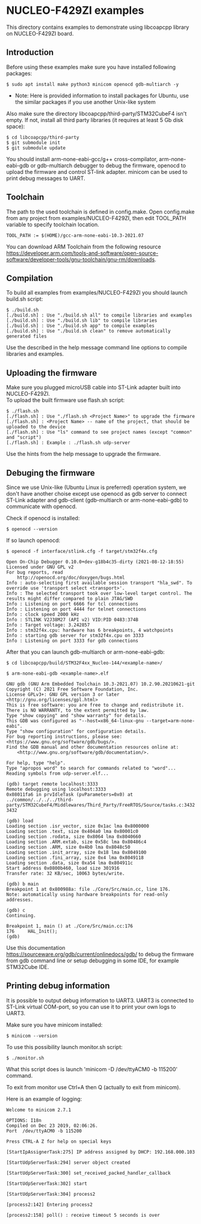 # NUCLEO-F429ZI examples

This directory contains examples to demonstrate using libcoapcpp library on NUCLEO-F429ZI board.

## Introduction
Before using these examples make sure you have installed following packages:
~~~
$ sudo apt install make python3 minicom openocd gdb-multiarch -y
~~~
* Note: Here is provided information to install packages for Ubuntu, use the similar packages if you use another Unix-like system

Also make sure the directory libcoapcpp/third-party/STM32CubeF4 isn't empty.
If not, install all third party libraries (it requires at least 5 Gb disk space):
~~~
$ cd libcoapcpp/third-party
$ git submodule init
$ git submodule update
~~~

You should install arm-none-eabi-gcc/g++ cross-compilator, arm-none-eabi-gdb or gdb-multiarch debugger to debug the firmware,
openocd to upload the firmware and control ST-link adapter. minicom can be used to print debug messages to UART.

## Toolchain
The path to the used toolchain is defined in config.make. Open config.make from any project from examples/NUCLEO-F429ZI, then edit TOOL_PATH variable to specify toolchain location.
~~~
TOOL_PATH := $(HOME)/gcc-arm-none-eabi-10.3-2021.07
~~~
You can download ARM Toolchain from the following resource https://developer.arm.com/tools-and-software/open-source-software/developer-tools/gnu-toolchain/gnu-rm/downloads.

## Compilation
To build all examples from examples/NUCLEO-F429ZI you should launch build.sh script:
~~~
$ ./build.sh
[./build.sh] : Use "./build.sh all" to compile libraries and examples
[./build.sh] : Use "./build.sh lib" to compile libraries
[./build.sh] : Use "./build.sh app" to compile examples
[./build.sh] : Use "./build.sh clean" to remove automatically generated files
~~~
Use the described in the help message command line options to compile libraries and examples.

## Uploading the firmware
Make sure you plugged microUSB cable into ST-Link adapter built into NUCLEO-F429ZI.  
To upload the built firmware use flash.sh script:
~~~
$ ./flash.sh
[./flash.sh] : Use "./flash.sh <Project Name>" to upgrade the firmware
[./flash.sh] : <Project Name> -- name of the project, that should be uploaded to the device
[./flash.sh] : Use "ls" command to see project names (except "common" and "script")
[./flash.sh] : Example : ./flash.sh udp-server
~~~
Use the hints from the help message to upgrade the firmware.

## Debuging the firmware
Since we use Unix-like (Ubuntu Linux is preferred) operation system, we don't have another choise except use 
openocd as gdb server to connect ST-Link adapter and gdb-client (gdb-multiarch or arm-none-eabi-gdb) to 
communicate with openocd.

Check if openocd is installed:
~~~
$ openocd --version
~~~
If so launch openocd:
~~~
$ openocd -f interface/stlink.cfg -f target/stm32f4x.cfg
~~~
~~~
Open On-Chip Debugger 0.10.0+dev-g18b4c35-dirty (2021-08-12-18:55)
Licensed under GNU GPL v2
For bug reports, read
	http://openocd.org/doc/doxygen/bugs.html
Info : auto-selecting first available session transport "hla_swd". To override use 'transport select <transport>'.
Info : The selected transport took over low-level target control. The results might differ compared to plain JTAG/SWD
Info : Listening on port 6666 for tcl connections
Info : Listening on port 4444 for telnet connections
Info : clock speed 2000 kHz
Info : STLINK V2J38M27 (API v2) VID:PID 0483:374B
Info : Target voltage: 3.242857
Info : stm32f4x.cpu: hardware has 6 breakpoints, 4 watchpoints
Info : starting gdb server for stm32f4x.cpu on 3333
Info : Listening on port 3333 for gdb connections
~~~
After that you can launch gdb-multiarch or arm-none-eabi-gdb:
~~~
$ cd libcoapcpp/build/STM32F4xx_Nucleo-144/<example-name>/
~~~
~~~
$ arm-none-eabi-gdb <example-name>.elf
~~~
~~~
GNU gdb (GNU Arm Embedded Toolchain 10.3-2021.07) 10.2.90.20210621-git
Copyright (C) 2021 Free Software Foundation, Inc.
License GPLv3+: GNU GPL version 3 or later <http://gnu.org/licenses/gpl.html>
This is free software: you are free to change and redistribute it.
There is NO WARRANTY, to the extent permitted by law.
Type "show copying" and "show warranty" for details.
This GDB was configured as "--host=x86_64-linux-gnu --target=arm-none-eabi".
Type "show configuration" for configuration details.
For bug reporting instructions, please see:
<https://www.gnu.org/software/gdb/bugs/>.
Find the GDB manual and other documentation resources online at:
    <http://www.gnu.org/software/gdb/documentation/>.

For help, type "help".
Type "apropos word" to search for commands related to "word"...
Reading symbols from udp-server.elf...
~~~
~~~
(gdb) target remote localhost:3333
Remote debugging using localhost:3333
0x08011fa6 in prvIdleTask (pvParameters=0x0) at ../common/../../../third-party/STM32CubeF4/Middlewares/Third_Party/FreeRTOS/Source/tasks.c:3432
3432
~~~
~~~
(gdb) load
Loading section .isr_vector, size 0x1ac lma 0x8000000
Loading section .text, size 0x404a0 lma 0x80001c0
Loading section .rodata, size 0x8064 lma 0x8040660
Loading section .ARM.extab, size 0x58c lma 0x80486c4
Loading section .ARM, size 0x4b0 lma 0x8048c50
Loading section .init_array, size 0x18 lma 0x8049100
Loading section .fini_array, size 0x4 lma 0x8049118
Loading section .data, size 0xa54 lma 0x804911c
Start address 0x0800b460, load size 301916
Transfer rate: 32 KB/sec, 10063 bytes/write.
~~~
~~~
(gdb) b main
Breakpoint 1 at 0x800988a: file ./Core/Src/main.cc, line 176.
Note: automatically using hardware breakpoints for read-only addresses.
~~~
~~~
(gdb) c
Continuing.

Breakpoint 1, main () at ./Core/Src/main.cc:176
176		HAL_Init();
(gdb) 
~~~
Use this documentation https://sourceware.org/gdb/current/onlinedocs/gdb/ to debug the firmware from gdb command line
or setup debugging in some IDE, for example STM32Cube IDE.

## Printing debug information
It is possible to output debug information to UART3. UART3 is connected to ST-Link virtual COM-port, 
so you can use it to print your own logs to UART3.

Make sure you have minicom installed:
~~~
$ minicom --version
~~~
To use this possibility launch monitor.sh script:
~~~
$ ./monitor.sh
~~~
What this script does is launch 'minicom -D /dev/ttyACM0 -b 115200' command. 

To exit from monitor use Ctrl+A then Q (actually to exit from minicom).

Here is an example of logging:
~~~
Welcome to minicom 2.7.1

OPTIONS: I18n 
Compiled on Dec 23 2019, 02:06:26.
Port  /dev/ttyACM0 -b 115200

Press CTRL-A Z for help on special keys

[StartIpAssignerTask:275] IP address assigned by DHCP: 192.168.000.103

[StartUdpServerTask:294] server object created 

[StartUdpServerTask:300] set_received_packed_handler_callback

[StartUdpServerTask:302] start

[StartUdpServerTask:304] process2

[process2:142] Entering process2

[process2:158] poll() : receive timeout 5 seconds is over
~~~
